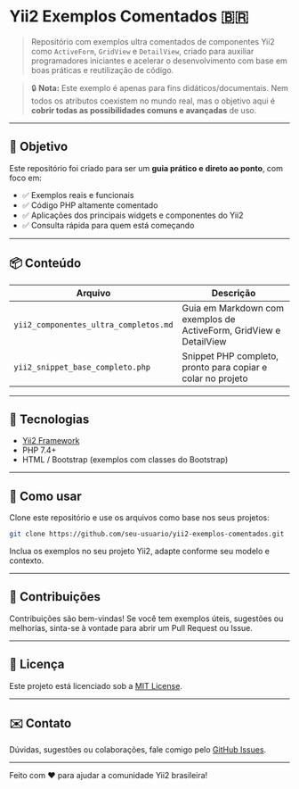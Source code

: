 
# Yii2 Exemplos Comentados 🇧🇷

> Repositório com exemplos ultra comentados de componentes Yii2 como `ActiveForm`, `GridView` e `DetailView`, criado para auxiliar programadores iniciantes e acelerar o desenvolvimento com base em boas práticas e reutilização de código.

> 🔒 **Nota:** Este exemplo é apenas para fins didáticos/documentais. Nem todos os atributos coexistem no mundo real, mas o objetivo aqui é **cobrir todas as possibilidades comuns e avançadas** de uso.

---

## 📌 Objetivo

Este repositório foi criado para ser um **guia prático e direto ao ponto**, com foco em:

- ✅ Exemplos reais e funcionais
- ✅ Código PHP altamente comentado
- ✅ Aplicações dos principais widgets e componentes do Yii2
- ✅ Consulta rápida para quem está começando

---

## 📦 Conteúdo

| Arquivo                              | Descrição |
|-------------------------------------|-----------|
| `yii2_componentes_ultra_completos.md` | Guia em Markdown com exemplos de ActiveForm, GridView e DetailView |
| `yii2_snippet_base_completo.php`     | Snippet PHP completo, pronto para copiar e colar no projeto |

---

## 🧰 Tecnologias

- [Yii2 Framework](https://www.yiiframework.com/doc/guide/2.0/pt-br)
- PHP 7.4+
- HTML / Bootstrap (exemplos com classes do Bootstrap)

---

## 🚀 Como usar

Clone este repositório e use os arquivos como base nos seus projetos:

```bash
git clone https://github.com/seu-usuario/yii2-exemplos-comentados.git
```

Inclua os exemplos no seu projeto Yii2, adapte conforme seu modelo e contexto.

---

## 🤝 Contribuições

Contribuições são bem-vindas! Se você tem exemplos úteis, sugestões ou melhorias, sinta-se à vontade para abrir um Pull Request ou Issue.

---

## 📄 Licença

Este projeto está licenciado sob a [MIT License](LICENSE).

---

## ✉️ Contato

Dúvidas, sugestões ou colaborações, fale comigo pelo [GitHub Issues](https://github.com/seu-usuario/yii2-exemplos-comentados/issues).

---
Feito com ❤️ para ajudar a comunidade Yii2 brasileira!
